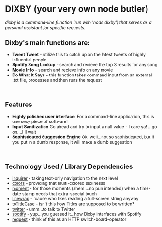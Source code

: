 # DIXBY (your very own node butler)

*dixby is a command-line function (run with 'node dixby') that serves as a personal assistant for specific requests.*

## Dixby's main functions are: 
  * **Tweet Tweet** - utilize this to catch up on the latest tweets of highly influential people
  * **Spotify Song Lookup**  - search and recieve the top 3 results for any song
  * **Movie Info** - search and recieve info on any movie
  * **Do What It Says** - this function takes command input from an external .txt file, processes and then runs the request
 
 <br>
 
 ## Features
  * **Highly polished user interface:** For a command-line application, this is one sexy piece of software!
  * **Input Sanitization** Go ahead and try to input a null value - I dare ya! ...go on....I'll wait
  * **Sophisticated Suggestion Engine** Ok, well...not so sophisticated, but if you put in a dumb response, it will make a dumb suggestion
 
 <br>
 
 ## Technology Used / Library Dependencies
  * [inquirer](https://www.npmjs.com/package/inquirer) - taking text-only navigation to the next level
  * [colors](https://www.npmjs.com/package/colors) - providing that multi-colored sexiness!!
  * [moment](https://www.npmjs.com/package/moment) - for those moments (ahem....no pun intended) when a time-date stamp needs that extra-special touch
  * [linewrap](https://www.npmjs.com/package/linewrap) - 'cause who likes reading a full-screen string anyway
  * [toTitleCase](https://www.npmjs.com/package/titlecase) - isn't this how Titles are supposed to be written?
  * [twitter](https://www.npmjs.com/package/twitter) - umm...to talk to Twitter
  * [spotify](https://www.npmjs.com/package/spotify) - yup...you guessed it...how Dixby interfaces with Spotify
  * [request](https://www.npmjs.com/package/request) - think of this as an HTTP switch-board-operator
  
[DIXBY]: https://www.dropbox.com/s/6k8ww6p4x6vsr5r/Dixby-in-action.jpg?dl=0 "Dixby in action - BOOM!"
